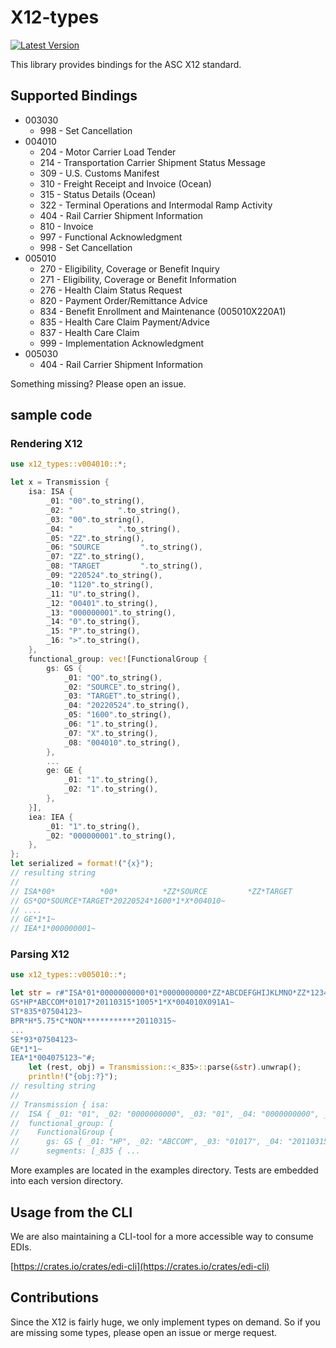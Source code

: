 # X12-types
[![Latest Version](https://img.shields.io/crates/v/x12-types.svg)](https://crates.io/crates/x12-types)

This library provides bindings for the ASC X12 standard.

## Supported Bindings

* 003030
  * 998 - Set Cancellation
* 004010
  * 204 - Motor Carrier Load Tender
  * 214 - Transportation Carrier Shipment Status Message
  * 309 - U.S. Customs Manifest
  * 310 - Freight Receipt and Invoice (Ocean)
  * 315 - Status Details (Ocean)
  * 322 - Terminal Operations and Intermodal Ramp Activity
  * 404 - Rail Carrier Shipment Information
  * 810 - Invoice
  * 997 - Functional Acknowledgment
  * 998 - Set Cancellation
* 005010
  * 270 - Eligibility, Coverage or Benefit Inquiry
  * 271 - Eligibility, Coverage or Benefit Information
  * 276 - Health Claim Status Request
  * 820 - Payment Order/Remittance Advice
  * 834 - Benefit Enrollment and Maintenance (005010X220A1)
  * 835 - Health Care Claim Payment/Advice
  * 837 - Health Care Claim
  * 999 - Implementation Acknowledgment
* 005030
  * 404 - Rail Carrier Shipment Information

Something missing? Please open an issue.

## sample code

### Rendering X12

```rust
use x12_types::v004010::*;

let x = Transmission {
    isa: ISA {
        _01: "00".to_string(),
        _02: "          ".to_string(),
        _03: "00".to_string(),
        _04: "          ".to_string(),
        _05: "ZZ".to_string(),
        _06: "SOURCE         ".to_string(),
        _07: "ZZ".to_string(),
        _08: "TARGET         ".to_string(),
        _09: "220524".to_string(),
        _10: "1120".to_string(),
        _11: "U".to_string(),
        _12: "00401".to_string(),
        _13: "000000001".to_string(),
        _14: "0".to_string(),
        _15: "P".to_string(),
        _16: ">".to_string(),
    },
    functional_group: vec![FunctionalGroup {
        gs: GS {
            _01: "QO".to_string(),
            _02: "SOURCE".to_string(),
            _03: "TARGET".to_string(),
            _04: "20220524".to_string(),
            _05: "1600".to_string(),
            _06: "1".to_string(),
            _07: "X".to_string(),
            _08: "004010".to_string(),
        },
        ...
        ge: GE {
            _01: "1".to_string(),
            _02: "1".to_string(),
        },
    }],
    iea: IEA {
        _01: "1".to_string(),
        _02: "000000001".to_string(),
    },
};
let serialized = format!("{x}");
// resulting string
//
// ISA*00*          *00*          *ZZ*SOURCE         *ZZ*TARGET         *220524*1120*U*00401*000000001*0*P*>~
// GS*QO*SOURCE*TARGET*20220524*1600*1*X*004010~
// ....
// GE*1*1~
// IEA*1*000000001~
```

### Parsing X12

```rust
use x12_types::v005010::*;

let str = r#"ISA*01*0000000000*01*0000000000*ZZ*ABCDEFGHIJKLMNO*ZZ*123456789012345*101127*1719*U*00400*000003438*0*P*>~
GS*HP*ABCCOM*01017*20110315*1005*1*X*004010X091A1~
ST*835*07504123~
BPR*H*5.75*C*NON************20110315~
...
SE*93*07504123~
GE*1*1~
IEA*1*004075123~"#;
    let (rest, obj) = Transmission::<_835>::parse(&str).unwrap();
    println!("{obj:?}");
// resulting string
//
// Transmission { isa: 
//  ISA { _01: "01", _02: "0000000000", _03: "01", _04: "0000000000", _05: "ZZ", _06: "ABCDEFGHIJKLMNO", _07: "ZZ", _08: "123456789012345", _09: "101127", _10: "1719", _11: "U", _12: "00400", _13: "000003438", _14: "0", _15: "P", _16: ">" }, 
//  functional_group: [
//    FunctionalGroup { 
//      gs: GS { _01: "HP", _02: "ABCCOM", _03: "01017", _04: "20110315", _05: "1005", _06: "1", _07: "X", _08: "004010X091A1" }, 
//      segments: [_835 { ...
```

More examples are located in the examples directory. Tests are embedded into each version directory.

## Usage from the CLI

We are also maintaining a CLI-tool for a more accessible way to consume EDIs.

[https://crates.io/crates/edi-cli](https://crates.io/crates/edi-cli)

## Contributions

Since the X12 is fairly huge, we only implement types on demand. So if you are missing some types, please open an issue or merge request.
